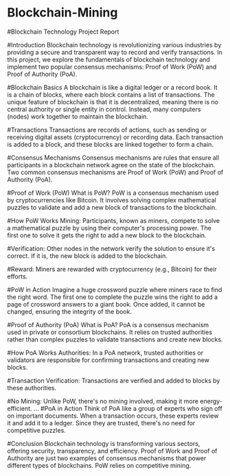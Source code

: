 # Blockchain-Mining

#Blockchain Technology Project Report

#Introduction
Blockchain technology is revolutionizing various industries by providing a secure and transparent way to record and verify transactions. In this project, we explore the fundamentals of blockchain technology and implement two popular consensus mechanisms: Proof of Work (PoW) and Proof of Authority (PoA).

#Blockchain Basics
A blockchain is like a digital ledger or a record book. It is a chain of blocks, where each block contains a list of transactions. The unique feature of blockchain is that it is decentralized, meaning there is no central authority or single entity in control. Instead, many computers (nodes) work together to maintain the blockchain.

#Transactions
Transactions are records of actions, such as sending or receiving digital assets (cryptocurrency) or recording data. Each transaction is added to a block, and these blocks are linked together to form a chain.

#Consensus Mechanisms
Consensus mechanisms are rules that ensure all participants in a blockchain network agree on the state of the blockchain. Two common consensus mechanisms are Proof of Work (PoW) and Proof of Authority (PoA).

#Proof of Work (PoW)
What is PoW?
PoW is a consensus mechanism used by cryptocurrencies like Bitcoin. It involves solving complex mathematical puzzles to validate and add a new block of transactions to the blockchain.

#How PoW Works
Mining: Participants, known as miners, compete to solve a mathematical puzzle by using their computer's processing power. The first one to solve it gets the right to add a new block to the blockchain.

#Verification: 
Other nodes in the network verify the solution to ensure it's correct. If it is, the new block is added to the blockchain.

#Reward: 
Miners are rewarded with cryptocurrency (e.g., Bitcoin) for their efforts.

#PoW in Action
Imagine a huge crossword puzzle where miners race to find the right word. The first one to complete the puzzle wins the right to add a page of crossword answers to a giant book. Once added, it cannot be changed, ensuring the integrity of the book.

#Proof of Authority (PoA)
What is PoA?
PoA is a consensus mechanism used in private or consortium blockchains. It relies on trusted authorities rather than complex puzzles to validate transactions and create new blocks.

#How PoA Works
Authorities: In a PoA network, trusted authorities or validators are responsible for confirming transactions and creating new blocks.

#Transaction Verification: Transactions are verified and added to blocks by these authorities.

#No Mining: Unlike PoW, there's no mining involved, making it more energy-efficient.
...
#PoA in Action
Think of PoA like a group of experts who sign off on important documents. When a transaction occurs, these experts review it and add it to a ledger. Since they are trusted, there's no need for competitive puzzles.

#Conclusion
Blockchain technology is transforming various sectors, offering security, transparency, and efficiency. Proof of Work and Proof of Authority are just two examples of consensus mechanisms that power different types of blockchains. PoW relies on competitive mining.

